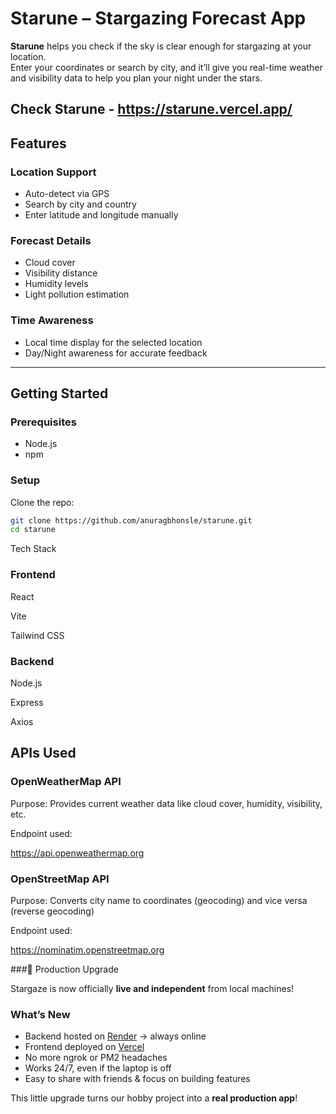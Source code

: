 # Starune – Stargazing Forecast App

**Starune** helps you check if the sky is clear enough for stargazing at your location.  
Enter your coordinates or search by city, and it’ll give you real-time weather and visibility data to help you plan your night under the stars.

## Check Starune - https://starune.vercel.app/

## Features

### Location Support

- Auto-detect via GPS
- Search by city and country
- Enter latitude and longitude manually

### Forecast Details

- Cloud cover
- Visibility distance
- Humidity levels
- Light pollution estimation

### Time Awareness

- Local time display for the selected location
- Day/Night awareness for accurate feedback

---

## Getting Started

### Prerequisites

- Node.js
- npm

### Setup

Clone the repo:

```bash
git clone https://github.com/anuragbhonsle/starune.git
cd starune
```

Tech Stack

### Frontend

React

Vite

Tailwind CSS

### Backend

Node.js

Express

Axios

## APIs Used

### OpenWeatherMap API

Purpose: Provides current weather data like cloud cover, humidity, visibility, etc.

Endpoint used:

https://api.openweathermap.org

### OpenStreetMap API

Purpose: Converts city name to coordinates (geocoding) and vice versa (reverse geocoding)

Endpoint used:

https://nominatim.openstreetmap.org

###🚀 Production Upgrade

Stargaze is now officially **live and independent** from local machines!

### What’s New

- Backend hosted on [Render](https://stargaze-backend.onrender.com) → always online
- Frontend deployed on [Vercel](https://your-frontend-url.vercel.app)
- No more ngrok or PM2 headaches
- Works 24/7, even if the laptop is off
- Easy to share with friends & focus on building features

This little upgrade turns our hobby project into a **real production app**!
